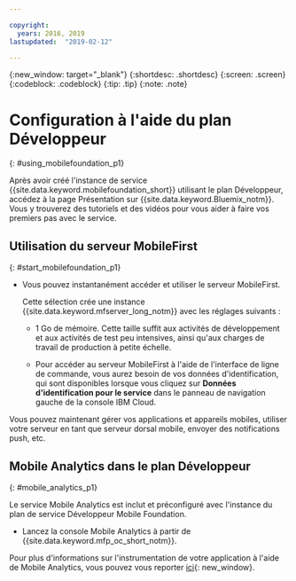 ```yaml
---

copyright:
  years: 2016, 2019
lastupdated:  "2019-02-12"

---
```


{:new_window: target="_blank"}
{:shortdesc: .shortdesc}
{:screen:  .screen}
{:codeblock:  .codeblock}
{:tip: .tip}
{:note: .note}

#	Configuration à l'aide du plan Développeur
{: #using_mobilefoundation_p1}

Après avoir créé l'instance de service {{site.data.keyword.mobilefoundation_short}} utilisant le
plan Développeur, accédez à la page Présentation sur {{site.data.keyword.Bluemix_notm}}. Vous y trouverez des tutoriels et des vidéos pour vous aider à faire vos premiers pas avec le service.

## Utilisation du serveur MobileFirst
{: #start_mobilefoundation_p1}
* Vous pouvez instantanément accéder et utiliser le serveur MobileFirst.

  Cette sélection crée une instance {{site.data.keyword.mfserver_long_notm}} avec les réglages suivants :
  *	1 Go de mémoire. Cette taille
suffit aux activités de développement et aux activités de test peu intensives, ainsi qu'aux charges
de travail de production à petite échelle.

  * Pour accéder au serveur MobileFirst à l'aide de l'interface de ligne de commande, vous aurez besoin de vos données d'identification, qui sont disponibles lorsque vous cliquez sur **Données d'identification pour le service** dans le panneau de navigation gauche de la console IBM Cloud.

Vous pouvez maintenant gérer vos applications et appareils mobiles, utiliser votre serveur en tant que serveur dorsal mobile, envoyer des notifications push, etc.

## Mobile Analytics dans le plan Développeur
{: #mobile_analytics_p1}

Le service Mobile Analytics est inclut et préconfiguré avec l'instance du plan de service Développeur Mobile Foundation.

* Lancez la console Mobile Analytics à partir de {{site.data.keyword.mfp_oc_short_notm}}.

Pour plus d'informations sur l'instrumentation de votre application à l'aide de Mobile Analytics, vous pouvez vous reporter [ici](/docs/services/mobilefoundation?topic=mobilefoundation-instrument_your_app#instrument_your_app){: new_window}. 

